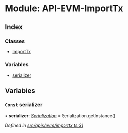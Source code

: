 # Module: API-EVM-ImportTx

## Index

### Classes

- [ImportTx](../classes/api_evm_importtx.importtx)

### Variables

- [serializer](api_evm_importtx#const-serializer)

## Variables

### `Const` serializer

• **serializer**: _[Serialization](../classes/utils_serialization.serialization)_ = Serialization.getInstance()

_Defined in [src/apis/evm/importtx.ts:31](https://github.com/chain4travel/caminojs/blob/3883166/src/apis/evm/importtx.ts#L31)_
